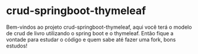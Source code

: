 # crud-springboot-thymeleaf
 Bem-vindos ao projeto crud-springboot-thymeleaf, aqui você terá o modelo de crud de livro utilizando o spring boot e o thymeleaf. Então fique a vontade para estudar o código e quem sabe até fazer uma fork, bons estudos! 


